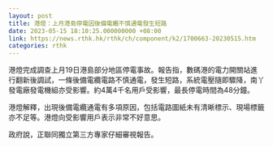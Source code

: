 ```yaml
---
layout: post
title: 港燈：上月港島停電因後備電纜不慎通電發生短路
date: 2023-05-15 18:10:25.000000000 +08:00
link: https://news.rthk.hk/rthk/ch/component/k2/1700663-20230515.htm
categories: rthk
---
```


港燈完成調查上月19日港島部分地區停電事故。報告指，數碼港的電力開關站進行翻新後調試，一條後備電纜電路不慎通電，發生短路，系統電壓隨即驟降，南丫發電廠發電機組亦受影響。約4萬4千名用戶受影響，最長停電時間為48分鐘。

港燈解釋，出現後備電纜通電有多項原因，包括電路圖紙未有清晰標示、現場標籤亦不足等。港燈向受影響用戶表示非常不好意思。

政府說，正聯同獨立第三方專家仔細審視報告。
